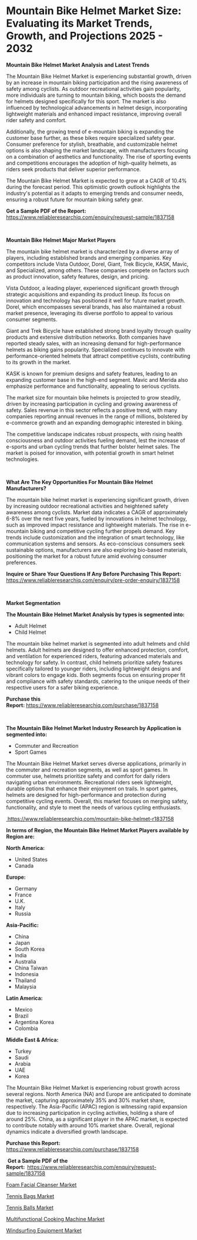 <p><h1>Mountain Bike Helmet Market Size: Evaluating its Market Trends, Growth, and Projections 2025 - 2032</h1></p><p><strong>Mountain Bike Helmet Market Analysis and Latest Trends</strong></p>
<p><p>The Mountain Bike Helmet Market is experiencing substantial growth, driven by an increase in mountain biking participation and the rising awareness of safety among cyclists. As outdoor recreational activities gain popularity, more individuals are turning to mountain biking, which boosts the demand for helmets designed specifically for this sport. The market is also influenced by technological advancements in helmet design, incorporating lightweight materials and enhanced impact resistance, improving overall rider safety and comfort.</p><p>Additionally, the growing trend of e-mountain biking is expanding the customer base further, as these bikes require specialized safety gear. Consumer preference for stylish, breathable, and customizable helmet options is also shaping the market landscape, with manufacturers focusing on a combination of aesthetics and functionality. The rise of sporting events and competitions encourages the adoption of high-quality helmets, as riders seek products that deliver superior performance.</p><p>The Mountain Bike Helmet Market is expected to grow at a CAGR of 10.4% during the forecast period. This optimistic growth outlook highlights the industry's potential as it adapts to emerging trends and consumer needs, ensuring a robust future for mountain biking safety gear.</p></p>
<p><strong>Get a Sample PDF of the Report:&nbsp;</strong> <a href="https://www.reliableresearchiq.com/enquiry/request-sample/1837158?utm_campaign=1137&utm_medium=2&utm_source=Github&utm_content=ia&utm_term=04042025&utm_id=mountain-bike-helmet">https://www.reliableresearchiq.com/enquiry/request-sample/1837158</a></p>
<p>&nbsp;</p>
<p><strong>Mountain Bike Helmet Major Market Players</strong></p>
<p><p>The mountain bike helmet market is characterized by a diverse array of players, including established brands and emerging companies. Key competitors include Vista Outdoor, Dorel, Giant, Trek Bicycle, KASK, Mavic, and Specialized, among others. These companies compete on factors such as product innovation, safety features, design, and pricing.</p><p>Vista Outdoor, a leading player, experienced significant growth through strategic acquisitions and expanding its product lineup. Its focus on innovation and technology has positioned it well for future market growth. Dorel, which encompasses several brands, has also maintained a robust market presence, leveraging its diverse portfolio to appeal to various consumer segments.</p><p>Giant and Trek Bicycle have established strong brand loyalty through quality products and extensive distribution networks. Both companies have reported steady sales, with an increasing demand for high-performance helmets as biking gains popularity. Specialized continues to innovate with performance-oriented helmets that attract competitive cyclists, contributing to its growth in the market.</p><p>KASK is known for premium designs and safety features, leading to an expanding customer base in the high-end segment. Mavic and Merida also emphasize performance and functionality, appealing to serious cyclists.</p><p>The market size for mountain bike helmets is projected to grow steadily, driven by increasing participation in cycling and growing awareness of safety. Sales revenue in this sector reflects a positive trend, with many companies reporting annual revenues in the range of millions, bolstered by e-commerce growth and an expanding demographic interested in biking.</p><p>The competitive landscape indicates robust prospects, with rising health consciousness and outdoor activities fueling demand, lest the increase of e-sports and urban cycling trends that further bolster helmet sales. The market is poised for innovation, with potential growth in smart helmet technologies.</p></p>
<p>&nbsp;</p>
<p><strong>What Are The Key Opportunities For Mountain Bike Helmet Manufacturers?</strong></p>
<p><p>The mountain bike helmet market is experiencing significant growth, driven by increasing outdoor recreational activities and heightened safety awareness among cyclists. Market data indicates a CAGR of approximately 6-8% over the next five years, fueled by innovations in helmet technology, such as improved impact resistance and lightweight materials. The rise in e-mountain biking and competitive cycling further propels demand. Key trends include customization and the integration of smart technology, like communication systems and sensors. As eco-conscious consumers seek sustainable options, manufacturers are also exploring bio-based materials, positioning the market for a robust future amid evolving consumer preferences.</p></p>
<p><strong>Inquire or Share Your Questions If Any Before Purchasing This Report:</strong> <a href="https://www.reliableresearchiq.com/enquiry/pre-order-enquiry/1837158?utm_campaign=1137&utm_medium=2&utm_source=Github&utm_content=ia&utm_term=04042025&utm_id=mountain-bike-helmet">https://www.reliableresearchiq.com/enquiry/pre-order-enquiry/1837158</a></p>
<p>&nbsp;</p>
<p><strong>Market Segmentation</strong></p>
<p><strong>The Mountain Bike Helmet Market Analysis by types is segmented into:</strong></p>
<p><ul><li>Adult Helmet</li><li>Child Helmet</li></ul></p>
<p><p>The mountain bike helmet market is segmented into adult helmets and child helmets. Adult helmets are designed to offer enhanced protection, comfort, and ventilation for experienced riders, featuring advanced materials and technology for safety. In contrast, child helmets prioritize safety features specifically tailored to younger riders, including lightweight designs and vibrant colors to engage kids. Both segments focus on ensuring proper fit and compliance with safety standards, catering to the unique needs of their respective users for a safer biking experience.</p></p>
<p><strong>Purchase this Report:&nbsp;</strong><a href="https://www.reliableresearchiq.com/purchase/1837158?utm_campaign=1137&utm_medium=2&utm_source=Github&utm_content=ia&utm_term=04042025&utm_id=mountain-bike-helmet">https://www.reliableresearchiq.com/purchase/1837158</a></p>
<p>&nbsp;</p>
<p><strong>The Mountain Bike Helmet Market Industry Research by Application is segmented into:</strong></p>
<p><ul><li>Commuter and Recreation</li><li>Sport Games</li></ul></p>
<p><p>The Mountain Bike Helmet Market serves diverse applications, primarily in the commuter and recreation segments, as well as sport games. In commuter use, helmets prioritize safety and comfort for daily riders navigating urban environments. Recreational riders seek lightweight, durable options that enhance their enjoyment on trails. In sport games, helmets are designed for high-performance and protection during competitive cycling events. Overall, this market focuses on merging safety, functionality, and style to meet the needs of various cycling enthusiasts.</p></p>
<p><a href="https://www.reliableresearchiq.com/mountain-bike-helmet-r1837158?utm_campaign=1137&utm_medium=2&utm_source=Github&utm_content=ia&utm_term=04042025&utm_id=mountain-bike-helmet">&nbsp;https://www.reliableresearchiq.com/mountain-bike-helmet-r1837158</a></p>
<p><strong>In terms of Region, the Mountain Bike Helmet Market Players available by Region are:</strong></p>
<p>
    <p> <strong> North America: </strong>
        <ul>
            <li>United States</li>
            <li>Canada</li>
        </ul>
        </p> 
    <p> <strong> Europe: </strong>
        <ul>
            <li>Germany</li>
            <li>France</li>
            <li>U.K.</li>
            <li>Italy</li>
            <li>Russia</li>
        </ul>
        </p> 
    <p> <strong> Asia-Pacific: </strong>
        <ul>
            <li>China</li>
            <li>Japan</li>
            <li>South Korea</li>
            <li>India</li>
            <li>Australia</li>
            <li>China Taiwan</li>
            <li>Indonesia</li>
            <li>Thailand</li>
            <li>Malaysia</li>
        </ul>
        </p> 
    <p> <strong> Latin America: </strong>
        <ul>
            <li>Mexico</li>
            <li>Brazil</li>
            <li>Argentina Korea</li>
            <li>Colombia</li>
        </ul>
        </p> 
    <p> <strong> Middle East & Africa: </strong>
        <ul>
            <li>Turkey</li>
            <li>Saudi</li>
            <li>Arabia</li>
            <li>UAE</li>
            <li>Korea</li>
        </ul>
    </p>
    </p>
<p><p>The Mountain Bike Helmet Market is experiencing robust growth across several regions. North America (NA) and Europe are anticipated to dominate the market, capturing approximately 35% and 30% market share, respectively. The Asia-Pacific (APAC) region is witnessing rapid expansion due to increasing participation in cycling activities, holding a share of around 25%. China, as a significant player in the APAC market, is expected to contribute notably with around 10% market share. Overall, regional dynamics indicate a diversified growth landscape.</p></p>
<p><strong>Purchase this Report: </strong><a href="https://www.reliableresearchiq.com/purchase/1837158?utm_campaign=1137&utm_medium=2&utm_source=Github&utm_content=ia&utm_term=04042025&utm_id=mountain-bike-helmet">https://www.reliableresearchiq.com/purchase/1837158</a></p>
<p>&nbsp;<strong>Get a Sample PDF of the Report:&nbsp;&nbsp;</strong><a href="https://www.reliableresearchiq.com/enquiry/request-sample/1837158?utm_campaign=1137&utm_medium=2&utm_source=Github&utm_content=ia&utm_term=04042025&utm_id=mountain-bike-helmet">https://www.reliableresearchiq.com/enquiry/request-sample/1837158</a></p>
<p><strong></strong></p>
<p><p><a href="https://github.com/burnicndole/Market-Research-Report-List-1/blob/main/foam-facial-cleanser-market.md?utm_campaign=1137&utm_medium=2&utm_source=Github&utm_content=ia&utm_term=04042025&utm_id=mountain-bike-helmet">Foam Facial Cleanser Market</a></p><p><a href="https://github.com/omemaeuseda/Market-Research-Report-List-1/blob/main/tennis-bags-market.md?utm_campaign=1137&utm_medium=2&utm_source=Github&utm_content=ia&utm_term=04042025&utm_id=mountain-bike-helmet">Tennis Bags Market</a></p><p><a href="https://github.com/doganaqev/Market-Research-Report-List-1/blob/main/tennis-balls-market.md?utm_campaign=1137&utm_medium=2&utm_source=Github&utm_content=ia&utm_term=04042025&utm_id=mountain-bike-helmet">Tennis Balls Market</a></p><p><a href="https://github.com/cevzarvargem/Market-Research-Report-List-1/blob/main/multifunctional-cooking-machine-market.md?utm_campaign=1137&utm_medium=2&utm_source=Github&utm_content=ia&utm_term=04042025&utm_id=mountain-bike-helmet">Multifunctional Cooking Machine Market</a></p><p><a href="https://github.com/navodfetiya/Market-Research-Report-List-1/blob/main/windsurfing-equipment-market.md?utm_campaign=1137&utm_medium=2&utm_source=Github&utm_content=ia&utm_term=04042025&utm_id=mountain-bike-helmet">Windsurfing Equipment Market</a></p></p>